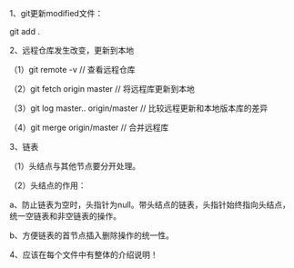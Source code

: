 1、git更新modified文件：

git add .

2、远程仓库发生改变，更新到本地

（1）git remote -v         // 查看远程仓库

（2）git fetch origin master      // 将远程库更新到本地

（3）git log master.. origin/master        // 比较远程更新和本地版本库的差异

（4）git merge origin/master        // 合并远程库

3、链表

（1）头结点与其他节点要分开处理。

（2）头结点的作用：

a、防止链表为空时，头指针为null。带头结点的链表，头指针始终指向头结点，统一空链表和非空链表的操作。

b、方便链表的首节点插入删除操作的统一性。

4、应该在每个文件中有整体的介绍说明！

